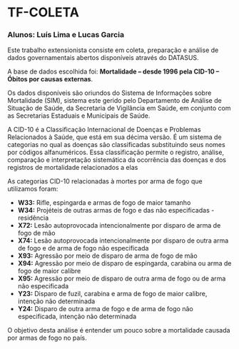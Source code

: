 # TF-COLETA

### Alunos: Luís Lima e Lucas Garcia

Este trabalho extensionista consiste em coleta, preparação e análise de dados governamentais abertos
disponíveis através do DATASUS.

A base de dados escolhida foi: **Mortalidade – desde 1996 pela CID-10 – Óbitos por causas externas**.

Os dados disponíveis são oriundos do Sistema de Informações sobre Mortalidade (SIM), sistema este gerido pelo Departamento de Análise de Situação de Saúde, da Secretaria de Vigilância em Saúde, em conjunto com as Secretarias Estaduais e Municipais de Saúde.

A CID-10 é a Classificação Internacional de Doenças e Problemas Relacionados à Saúde, que está em sua décima versão. É um sistema de categorias no qual as doenças são classificadas substituindo seus nomes por códigos alfanuméricos. Essa classificação permite o registro, análise, comparação e interpretação sistemática da ocorrência das doenças e dos registros de mortalidade relacionados a elas

As categorias CID-10 relacionadas à mortes por arma de fogo que utilizamos foram:

- **W33:** Rifle, espingarda e armas de fogo de maior tamanho
- **W34:** Projéteis de outras armas de fogo e das não especificadas - residência
- **X72:** Lesão autoprovocada intencionalmente por disparo de arma de fogo de mão
- **X74:** Lesão autoprovocada intencionalmente por disparo de outra arma de fogo e de arma de fogo não especificada
- **X93:** Agressão por meio de disparo de arma de fogo de mão
- **X94:** Agressão por meio de disparo de espingarda, carabina ou arma de fogo de maior calibre
- **X95:** Agressão por meio de disparo de outra arma de fogo ou de arma não especificada
- **Y23:** Disparo de fuzil, carabina e arma de fogo de maior calibre, intenção não determinada
- **Y24:** Disparo de outra arma de fogo e de arma de fogo não especificada, intenção não determinada

O objetivo desta análise é entender um pouco sobre a mortalidade causada por armas de fogo no país.